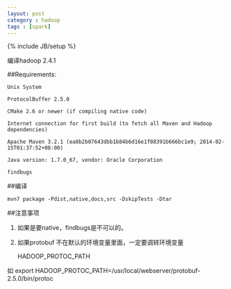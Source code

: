 ```yaml
---
layout: post
category : hadoop
tags : [spark]
---
```

{% include JB/setup %}


编译hadoop 2.4.1

##Requirements:

    Unix System

    ProtocolBuffer 2.5.0

    CMake 2.6 or newer (if compiling native code)

    Internet connection for first build (to fetch all Maven and Hadoop dependencies)

    Apache Maven 3.2.1 (ea8b2b07643dbb1b84b6d16e1f08391b666bc1e9; 2014-02-15T01:37:52+08:00)

    Java version: 1.7.0_67, vendor: Oracle Corporation

    findbugs

##编译

    mvn7 package -Pdist,native,docs,src -DskipTests -Dtar

##注意事项
1. 如果是要native，findbugs是不可以的。

2. 如果protobuf 不在默认的环境变量里面，一定要调转环境变量

    HADOOP_PROTOC_PATH

如
    export HADOOP_PROTOC_PATH=/usr/local/webserver/protobuf-2.5.0/bin/protoc

